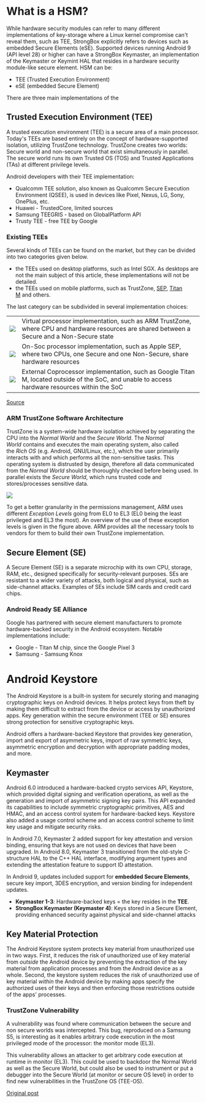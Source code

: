 # **What is a HSM?**

While hardware security modules can refer to many different implementations of key-storage where a Linux kernel compromise can't reveal them, such as TEE, StrongBox explicitly refers to devices such as embedded Secure Elements (eSE). Supported devices running Android 9 (API level 28) or higher can have a StrongBox Keymaster, an implementation of the Keymaster or Keymint HAL that resides in a hardware security module-like secure element. 
   HSM can be:
   - TEE (Trusted Execution Environment)
   - eSE (embedded Secure Element)

There are three main implementations of the 

## Trusted Execution Environment (TEE)

A trusted execution environment (TEE) is a secure area of a main processor. Today's TEEs are based entirely on the concept of hardware-supported isolation, utilizing TrustZone technology. TrustZone creates two worlds: Secure world and non-secure world that exist simultaneously in parallel. The secure world runs its own Trusted OS (TOS) and Trusted Applications (TAs) at different privilege levels. 

Android developers with their TEE implementation:
   - Qualcomm TEE solution, also known as Qualcomm Secure Execution Environment (QSEE), is used in devices like Pixel, Nexus, LG, Sony, OnePlus, etc.
   - Huawei - TrustedCore, limited sources
   - Samsung TEEGRIS - based on GlobalPlatform API
   - Trusty TEE - free TEE by Google

### Existing TEEs

Several kinds of TEEs can be found on the market, but they can be divided into two categories given below.

- the TEEs used on desktop platforms, such as Intel SGX. As desktops are not the main subject of this article, these implementations will not be detailed.
- the TEEs used on mobile platforms, such as TrustZone, [SEP](https://www.theiphonewiki.com/wiki/Secure_Enclave), [Titan M](https://www.blog.google/products/pixel/titan-m-makes-pixel-3-our-most-secure-phone-yet/) and others.


The last category can be subdivided in several implementation choices:

|   |   |
|---|---|
|![](https://blog.quarkslab.com/resources/2019-12-03-samsung_trustzone_exploitation_part1/virtual_proc.png)|Virtual processor implementation, such as ARM TrustZone, where CPU and hardware resources are shared between a Secure and a Non-Secure state|
|![](https://blog.quarkslab.com/resources/2019-12-03-samsung_trustzone_exploitation_part1/on_soc.png)|On-Soc processor implementation, such as Apple SEP, where two CPUs, one Secure and one Non-Secure, share hardware resources|
|![](https://blog.quarkslab.com/resources/2019-12-03-samsung_trustzone_exploitation_part1/off_soc.png)|External Coprocessor implementation, such as Google Titan M, located outside of the SoC, and unable to access hardware resources within the SoC|
[Source](https://blog.quarkslab.com/a-deep-dive-into-samsungs-trustzone-part-1.html)

### ARM TrustZone Software Architecture

TrustZone is a system-wide hardware isolation achieved by separating the CPU into the _Normal World_ and the _Secure World_. The _Normal World_ contains and executes the main operating system, also called the _Rich OS_ (e.g. Android, GNU/Linux, etc.), which the user primarily interacts with and which performs all the non-sensitive tasks. This operating system is distrusted by design, therefore all data communicated from the _Normal World_ should be thoroughly checked before being used. In parallel exists the _Secure World_, which runs trusted code and stores/processes sensitive data.

![](https://blog.quarkslab.com/resources/2019-12-03-samsung_trustzone_exploitation_part1/exception_levels_aarch64.png)

To get a better granularity in the permissions management, ARM uses different _Exception Levels_ going from EL0 to EL3 (EL0 being the least privileged and EL3 the most). An overview of the use of these exception levels is given in the figure above. ARM provides all the necessary tools to vendors for them to build their own TrustZone implementation.

## Secure Element (SE)

A Secure Element (SE) is a separate microchip with its own CPU, storage, RAM, etc., designed specifically for security-relevant purposes. SEs are resistant to a wider variety of attacks, both logical and physical, such as side-channel attacks. Examples of SEs include SIM cards and credit card chips.

### Android Ready SE Alliance

Google has partnered with secure element manufacturers to promote hardware-backed security in the Android ecosystem. Notable implementations include:
- Google - Titan M chip, since the Google Pixel 3
- Samsung - Samsung Knox

# Android Keystore

The Android Keystore is a built-in system for securely storing and managing cryptographic keys on Android devices. It helps protect keys from theft by making them difficult to extract from the device or access by unauthorized apps. Key generation within the secure environment (TEE or SE) ensures strong protection for sensitive cryptographic keys.

Android offers a hardware-backed Keystore that provides key generation, import and export of asymmetric keys, import of raw symmetric keys, asymmetric encryption and decryption with appropriate padding modes, and more.

## Keymaster

Android 6.0 introduced a hardware-backed crypto services API, Keystore, which provided digital signing and verification operations, as well as the generation and import of asymmetric signing key pairs. This API expanded its capabilities to include symmetric cryptographic primitives, AES and HMAC, and an access control system for hardware-backed keys. Keystore also added a usage control scheme and an access control scheme to limit key usage and mitigate security risks.  
  
In Android 7.0, Keymaster 2 added support for key attestation and version binding, ensuring that keys are not used on devices that have been upgraded. In Android 8.0, Keymaster 3 transitioned from the old-style C-structure HAL to the C++ HAL interface, modifying argument types and extending the attestation feature to support ID attestation.  
  
In Android 9, updates included support for **embedded Secure Elements**, secure key import, 3DES encryption, and version binding for independent updates.

- **Keymaster 1-3**: Hardware-backed keys = the key resides in the **TEE**.
- **StrongBox Keymaster (Keymaster 4)**: Keys stored in a Secure Element, providing enhanced security against physical and side-channel attacks

## Key Material Protection

The Android Keystore system protects key material from unauthorized use in two ways. First, it reduces the risk of unauthorized use of key material from _outside_ the Android device by preventing the extraction of the key material from application processes and from the Android device as a whole. Second, the keystore system reduces the risk of unauthorized use of key material _within_ the Android device by making apps specify the authorized uses of their keys and then enforcing those restrictions outside of the apps' processes.

### TrustZone Vulnerability

A vulnerability was found where communication between the secure and non secure worlds was intercepted. This bug, reproduced on a Samsung S5, is interesting as it enables arbitrary code execution in the most privileged mode of the processor: the monitor mode (EL3).

This vulnerability allows an attacker to get arbitrary code execution at runtime in monitor (EL3). This could be used to backdoor the Normal World as well as the Secure World, but could also be used to instrument or put a debugger into the Secure World (at monitor or secure OS level) in order to find new vulnerabilities in the TrustZone OS (TEE-OS).

[Original post](https://blog.quarkslab.com/attacking-the-arms-trustzone.html)

